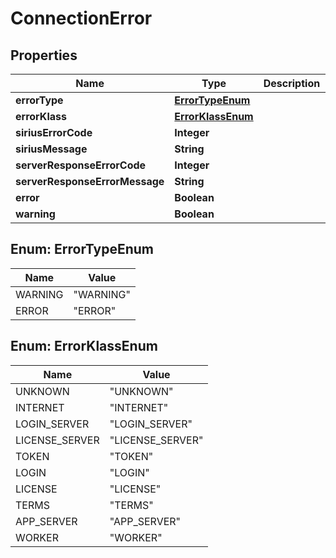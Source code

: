 

# ConnectionError



## Properties

| Name | Type | Description | Notes |
|------------ | ------------- | ------------- | -------------|
|**errorType** | [**ErrorTypeEnum**](#ErrorTypeEnum) |  |  |
|**errorKlass** | [**ErrorKlassEnum**](#ErrorKlassEnum) |  |  |
|**siriusErrorCode** | **Integer** |  |  |
|**siriusMessage** | **String** |  |  |
|**serverResponseErrorCode** | **Integer** |  |  [optional] |
|**serverResponseErrorMessage** | **String** |  |  [optional] |
|**error** | **Boolean** |  |  [optional] |
|**warning** | **Boolean** |  |  [optional] |



## Enum: ErrorTypeEnum

| Name | Value |
|---- | -----|
| WARNING | &quot;WARNING&quot; |
| ERROR | &quot;ERROR&quot; |



## Enum: ErrorKlassEnum

| Name | Value |
|---- | -----|
| UNKNOWN | &quot;UNKNOWN&quot; |
| INTERNET | &quot;INTERNET&quot; |
| LOGIN_SERVER | &quot;LOGIN_SERVER&quot; |
| LICENSE_SERVER | &quot;LICENSE_SERVER&quot; |
| TOKEN | &quot;TOKEN&quot; |
| LOGIN | &quot;LOGIN&quot; |
| LICENSE | &quot;LICENSE&quot; |
| TERMS | &quot;TERMS&quot; |
| APP_SERVER | &quot;APP_SERVER&quot; |
| WORKER | &quot;WORKER&quot; |



